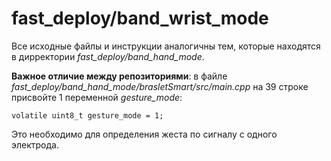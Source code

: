 # fast_deploy/band_wrist_mode
Все исходные файлы и инструкции аналогичны тем, которые находятся в дирректории *fast_deploy/band_hand_mode*.

**Важное отличие между репозиториями**: в файле *fast_deploy/band_hand_mode/brasletSmart/src/main.cpp* на 39 строке присвойте 1 переменной *gesture_mode*:
```
volatile uint8_t gesture_mode = 1;
```

Это необходимо для определения жеста по сигналу с одного электрода. 
